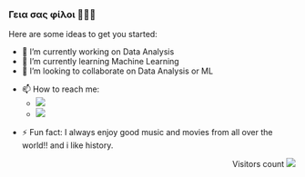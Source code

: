 ### Γεια σας φίλοι 🕵🏼‍♂️


<!-- **ashen007/ashen007** is a ✨ _special_ ✨ repository because its `README.md` (this file) appears on your GitHub profile. -->

Here are some ideas to get you started:

- 🔭 I’m currently working on Data Analysis
- 🌱 I’m currently learning Machine Learning
- 👯 I’m looking to collaborate on Data Analysis or ML 
<!-- - 🤔 I’m looking for help with  -->
<!-- - 💬 Ask me about ... -->
- 📫 How to reach me: 
  - [<img src="https://img.icons8.com/bubbles/50/000000/gmail.png" />](mailto:hewarathna@outlook.com)
  - [<img target="_blank" src="https://img.icons8.com/bubbles/50/000000/linkedin.png"/>](https://www.linkedin.com/in/ashen-iranga-91771315b/)
<!-- - 😄 Pronouns: ... -->
- ⚡ Fun fact: I always enjoy good music and movies from all over the world!! and i like history.


<p align="right">Visitors count <img src="https://profile-counter.glitch.me/ashen007/count.svg" />
